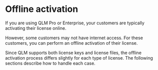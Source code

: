 # Offline activation

If you are using QLM Pro or Enterprise, your customers are typically activating their license online.

However, some customers may not have internet access. For these customers, you can perform an offline activation of their license.

Since QLM supports both license keys and license files, the offline activation process differs slightly for each type of license. The following sections describe how to handle each case.



###
